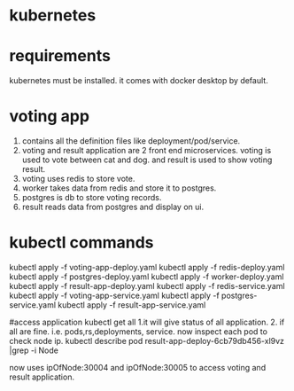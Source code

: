 # kubernetes

# requirements
kubernetes must be installed. it comes with docker desktop by default.

# voting app
1. contains all the definition files like deployment/pod/service.
2. voting and result application are 2 front end microservices. voting is used to vote between cat and dog. and result is used to show voting result.
3. voting uses redis to store vote.
4. worker takes data from redis and store it to postgres.
5. postgres is db to store voting records.
6. result reads data from postgres and display on ui.

# kubectl commands
kubectl apply -f voting-app-deploy.yaml
kubectl apply -f redis-deploy.yaml
kubectl apply -f postgres-deploy.yaml
kubectl apply -f worker-deploy.yaml
kubectl apply -f result-app-deploy.yaml
kubectl apply -f redis-service.yaml
kubectl apply -f voting-app-service.yaml
kubectl apply -f postgres-service.yaml
kubectl apply -f result-app-service.yaml

#access application
kubectl get all 
1.it will give status of all application.
2. if all are fine. i.e. pods,rs,deployments, service. now inspect each pod to check node ip.
kubectl describe pod result-app-deploy-6cb79db456-xl9vz |grep -i Node

now uses ipOfNode:30004 and ipOfNode:30005 to access voting and result application.



